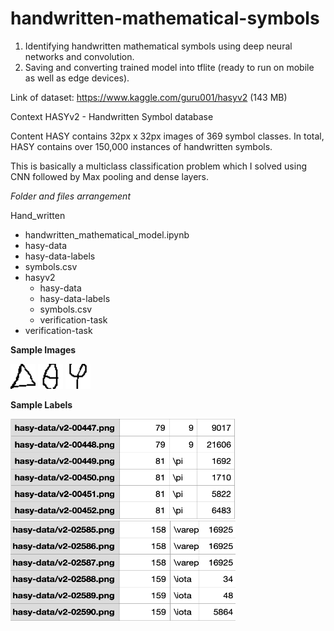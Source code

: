# handwritten-mathematical-symbols
1. Identifying handwritten mathematical symbols using deep neural networks and convolution. 
2. Saving and converting trained model into tflite (ready to run on mobile as well as edge devices).

Link of dataset:
  https://www.kaggle.com/guru001/hasyv2
(143 MB)

Context
HASYv2 - Handwritten Symbol database

Content
HASY contains 32px x 32px images of 369 symbol classes. In total, HASY contains over 150,000 instances of handwritten symbols.

This is basically a multiclass classification problem which I solved using CNN followed by Max pooling and dense layers.

*Folder and files arrangement*

Hand_written
  - handwritten_mathematical_model.ipynb
  - hasy-data
  - hasy-data-labels
  - symbols.csv
  - hasyv2
    - hasy-data
    - hasy-data-labels
    - symbols.csv
    - verification-task
   - verification-task

**Sample Images**

<img src = "Sample_images/v2-02130.png" width="40" height="40">
<img src = "Sample_images/v2-02362.png" width="40" height="40">
<img src = "Sample_images/v2-03594.png" width="40" height="40">

**Sample Labels**

<img src = "Label_samples/sample-2.png" width="360" height="160">
<img src = "Label_samples/sample-4.png" width="360" height="160">

